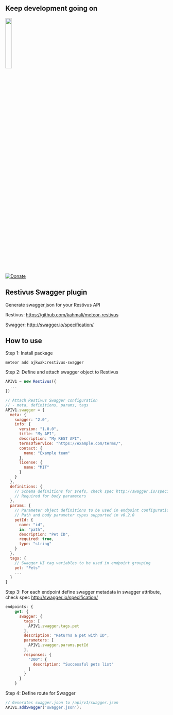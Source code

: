 ## Keep development going on
<img src="http://oi68.tinypic.com/uro76.jpg" width="20%">

[![Donate](https://img.shields.io/badge/Donate-PayPal-green.svg)](https://www.paypal.me/vjyrkka)

## Restivus Swagger plugin

Generate swagger.json for your Restivus API

Restivus: https://github.com/kahmali/meteor-restivus

Swagger: http://swagger.io/specification/

## How to use

Step 1: Install package

```meteor add ajkwak:restivus-swagger```

Step 2: Define and attach swagger object to Restivus

```js
APIV1 = new Restivus({
  ...
})

// Attach Restivus Swagger configuration
// - meta, definitions, params, tags
APIV1.swagger = {
  meta: {
    swagger: "2.0",
    info: {
      version: "1.0.0",
      title: "My API",
      description: "My REST API",
      termsOfService: "https://example.com/terms/",
      contact: {
        name: "Example team"
      },
      license: {
        name: "MIT"
      }
    }
  },
  definitions: {
    // Schema definitions for $refs, check spec http://swagger.io/specification/
    // Required for body parameters
  },
  params: {
    // Parameter object definitions to be used in endpoint configurations
    // Path and body parameter types supported in v0.2.0 
    petId: {
      name: "id",
      in: "path",
      description: "Pet ID",
      required: true,
      type: "string"
    }
  },
  tags: {
    // Swagger UI tag variables to be used in endpoint grouping
    pet: "Pets"
    ...
  }
}
```

Step 3: For each endpoint define swagger metadata in swagger attribute, check spec http://swagger.io/specification/

```js
endpoints: {
    get: {
      swagger: {
        tags: [
          APIV1.swagger.tags.pet
        ],
        description: "Returns a pet with ID",
        parameters: [
          APIV1.swagger.params.petId
        ],
        responses: {
          "200": {
            description: "Successful pets list"
          }
        }
      }
    }
```

Step 4: Define route for Swagger

```js
// Generates swagger.json to /api/v1/swagger.json
APIV1.addSwagger('swagger.json');
```
